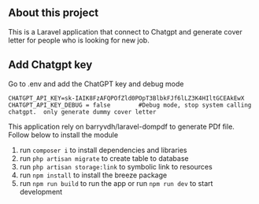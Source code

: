 ## About this project
This is a Laravel application that connect to Chatgpt and generate cover letter for people who is looking for new job.

## Add Chatgpt key
Go to .env and add the ChatGPT key and debug mode
```
CHATGPT_API_KEY=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
CHATGPT_API_KEY_DEBUG = false        #Debug mode, stop system calling chatgpt.  only generate dummy cover letter
```

This application rely on barryvdh/laravel-dompdf to generate PDf file. Follow below to install the module
1.  run ```composer i``` to install dependencies  and libraries
2.  run ```php artisan migrate``` to create table to database
3.  run ```php artisan storage:link``` to symbolic link to resources
4.  run ```npm install``` to install the breeze package
5.  run ```npm run build``` to run the app or run ```npm run dev``` to start development

